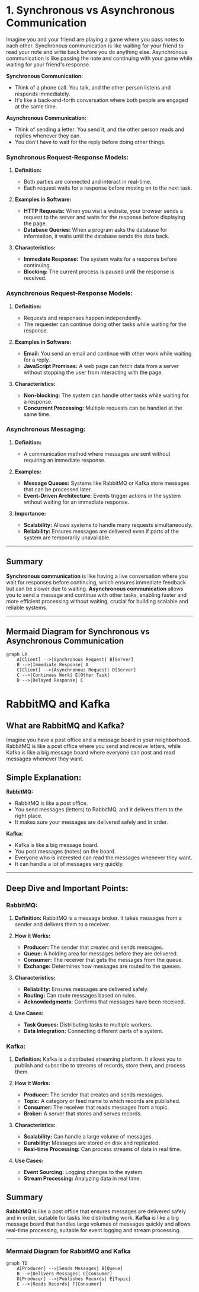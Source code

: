 # 1. Synchronous vs Asynchronous Communication

Imagine you and your friend are playing a game where you pass notes to each other. Synchronous communication is like waiting for your friend to read your note and write back before you do anything else. Asynchronous communication is like passing the note and continuing with your game while waiting for your friend's response.

**Synchronous Communication:**

- Think of a phone call. You talk, and the other person listens and responds immediately.
- It's like a back-and-forth conversation where both people are engaged at the same time.

**Asynchronous Communication:**

- Think of sending a letter. You send it, and the other person reads and replies whenever they can.
- You don't have to wait for the reply before doing other things.

### Synchronous Request-Response Models:

1. **Definition:**

   - Both parties are connected and interact in real-time.
   - Each request waits for a response before moving on to the next task.

2. **Examples in Software:**

   - **HTTP Requests:** When you visit a website, your browser sends a request to the server and waits for the response before displaying the page.
   - **Database Queries:** When a program asks the database for information, it waits until the database sends the data back.

3. **Characteristics:**

   - **Immediate Response:** The system waits for a response before continuing.
   - **Blocking:** The current process is paused until the response is received.

### Asynchronous Request-Response Models:

1. **Definition:**

   - Requests and responses happen independently.
   - The requester can continue doing other tasks while waiting for the response.

2. **Examples in Software:**

   - **Email:** You send an email and continue with other work while waiting for a reply.
   - **JavaScript Promises:** A web page can fetch data from a server without stopping the user from interacting with the page.

3. **Characteristics:**

   - **Non-blocking:** The system can handle other tasks while waiting for a response.
   - **Concurrent Processing:** Multiple requests can be handled at the same time.

### Asynchronous Messaging:

1. **Definition:**

   - A communication method where messages are sent without requiring an immediate response.

2. **Examples:**

   - **Message Queues:** Systems like RabbitMQ or Kafka store messages that can be processed later.
   - **Event-Driven Architecture:** Events trigger actions in the system without waiting for an immediate response.

3. **Importance:**

   - **Scalability:** Allows systems to handle many requests simultaneously.
   - **Reliability:** Ensures messages are delivered even if parts of the system are temporarily unavailable.

---

## Summary

**Synchronous communication** is like having a live conversation where you wait for responses before continuing, which ensures immediate feedback but can be slower due to waiting. **Asynchronous communication** allows you to send a message and continue with other tasks, enabling faster and more efficient processing without waiting, crucial for building scalable and reliable systems.

---

## Mermaid Diagram for Synchronous vs Asynchronous Communication

```mermaid
graph LR
    A[Client] -->|Synchronous Request| B[Server]
    B -->|Immediate Response| A
    C[Client] -->|Asynchronous Request| D[Server]
    C -->|Continues Work| E[Other Task]
    D -->|Delayed Response| C
```

# RabbitMQ and Kafka

## What are RabbitMQ and Kafka?

Imagine you have a post office and a message board in your neighborhood. RabbitMQ is like a post office where you send and receive letters, while Kafka is like a big message board where everyone can post and read messages whenever they want.

## Simple Explanation:

**RabbitMQ:**

- RabbitMQ is like a post office.
- You send messages (letters) to RabbitMQ, and it delivers them to the right place.
- It makes sure your messages are delivered safely and in order.

**Kafka:**

- Kafka is like a big message board.
- You post messages (notes) on the board.
- Everyone who is interested can read the messages whenever they want.
- It can handle a lot of messages very quickly.

---

## Deep Dive and Important Points:

### RabbitMQ:

1. **Definition:** RabbitMQ is a message broker. It takes messages from a sender and delivers them to a receiver.

2. **How it Works:**

   - **Producer:** The sender that creates and sends messages.
   - **Queue:** A holding area for messages before they are delivered.
   - **Consumer:** The receiver that gets the messages from the queue.
   - **Exchange:** Determines how messages are routed to the queues.

3. **Characteristics:**

   - **Reliability:** Ensures messages are delivered safely.
   - **Routing:** Can route messages based on rules.
   - **Acknowledgments:** Confirms that messages have been received.

4. **Use Cases:**

   - **Task Queues:** Distributing tasks to multiple workers.
   - **Data Integration:** Connecting different parts of a system.

### Kafka:

1. **Definition:** Kafka is a distributed streaming platform. It allows you to publish and subscribe to streams of records, store them, and process them.

1. **How it Works:**

   - **Producer:** The sender that creates and sends messages.
   - **Topic:** A category or feed name to which records are published.
   - **Consumer:** The receiver that reads messages from a topic.
   - **Broker:** A server that stores and serves records.

1. **Characteristics:**

   - **Scalability:** Can handle a large volume of messages.
   - **Durability:** Messages are stored on disk and replicated.
   - **Real-time Processing:** Can process streams of data in real time.

1. **Use Cases:**
   - **Event Sourcing:** Logging changes to the system.
   - **Stream Processing:** Analyzing data in real time.

## Summary

**RabbitMQ** is like a post office that ensures messages are delivered safely and in order, suitable for tasks like distributing work. **Kafka** is like a big message board that handles large volumes of messages quickly and allows real-time processing, suitable for event logging and stream processing.

---

### Mermaid Diagram for RabbitMQ and Kafka

```mermaid
graph TD
    A[Producer] -->|Sends Messages| B[Queue]
    B -->|Delivers Messages| C[Consumer]
    D[Producer] -->|Publishes Records| E[Topic]
    E -->|Reads Records| F[Consumer]
```
